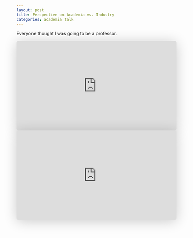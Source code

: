 ```yaml
---
layout: post
title: Perspective on Academia vs. Industry
categories: academia talk
---
```


Everyone thought I was going to be a professor.


<iframe class="speakerdeck-iframe" frameborder="0" src="https://speakerdeck.com/player/1cc41f5b3cbd4e8bb84b9bb39b81461d?slide=14" title="A Modern Perspective from “Dual Citizenship” in  Academia and Industry" allowfullscreen="true" style="border: 0px; background: padding-box padding-box rgba(0, 0, 0, 0.1); margin: 0px; padding: 0px; border-radius: 6px; box-shadow: rgba(0, 0, 0, 0.2) 0px 5px 40px; width: 100%; height: auto; aspect-ratio: 560 / 314;" data-ratio="1.78343949044586"></iframe>


<iframe class="speakerdeck-iframe" frameborder="0" src="https://speakerdeck.com/player/1cc41f5b3cbd4e8bb84b9bb39b81461d?slide=15" title="A Modern Perspective from “Dual Citizenship” in  Academia and Industry" allowfullscreen="true" style="border: 0px; background: padding-box padding-box rgba(0, 0, 0, 0.1); margin: 0px; padding: 0px; border-radius: 6px; box-shadow: rgba(0, 0, 0, 0.2) 0px 5px 40px; width: 100%; height: auto; aspect-ratio: 560 / 314;" data-ratio="1.78343949044586"></iframe>

